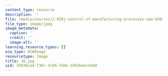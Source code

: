 ```yaml
---
content_type: resource
description: ''
file: /media/courses/2-830j-control-of-manufacturing-processes-sma-6303-spring-2008/35036cedf36c3c84fdde1942beeceddd_16.jpg
file_type: image/jpeg
image_metadata:
  caption: ''
  credit: ''
  image-alt: ''
learning_resource_types: []
ocw_type: OCWImage
resourcetype: Image
title: 16.jpg
uid: 35036ced-f36c-3c84-fdde-1942beeceddd
---
```

